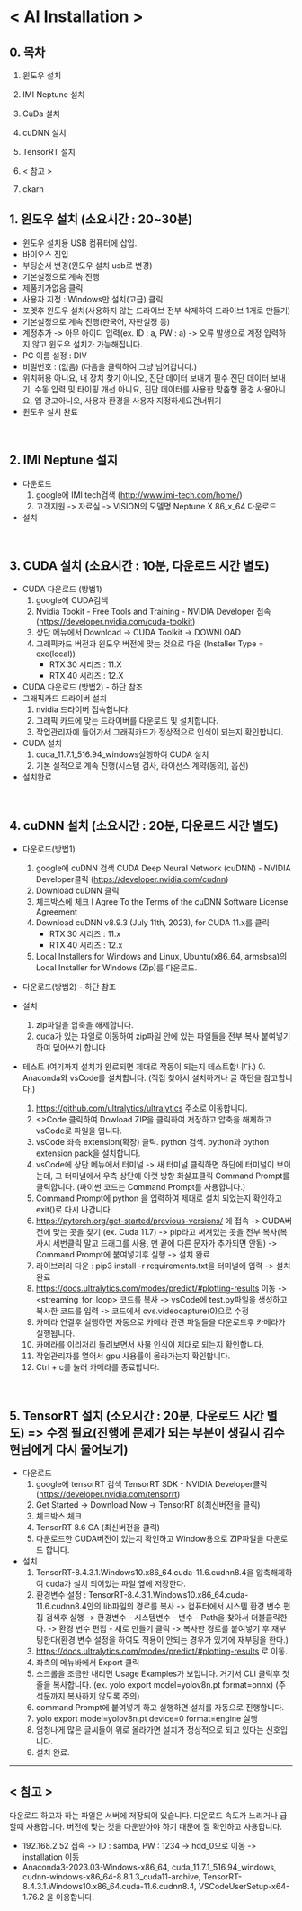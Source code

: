# < AI Installation >

## 0. 목차


1. 윈도우 설치
2. IMI Neptune 설치
3. CuDa 설치
4. cuDNN 설치
5. TensorRT 설치
6. < 참고 >

1. ckarh

## 1. 윈도우 설치 (소요시간 : 20~30분)
- 윈도우 설치용 USB 컴퓨터에 삽입. 
- 바이오스 진입 
- 부팅순서 변경(윈도우 설치 usb로 변경)
- 기본설정으로 계속 진행
- 제품키가없음 클릭
- 사용자 지정 : Windows만 설치(고급) 클릭
- 포멧후 윈도우 설치(사용하지 않는 드라이브 전부 삭제하여 드라이브 1개로 만들기)
- 기본설정으로 계속 진행(한국어, 자판설정 등)
- 계정추가 -> 아무 아이디 입력(ex. ID : a, PW : a) -> 오류 발생으로 계정 입력하지 않고 윈도우 설치가 가능해집니다.
- PC 이름 설정 : DIV
- 비밀번호 : (없음) (다음을 클릭하여 그냥 넘어갑니다.)
- 위치허용 아니요, 내 장치 찾기 아니오, 진단 데이터 보내기 필수 진단 데이터 보내기, 수동 입력 및 타이핑 개선 아니요, 진단 데이터를 사용한 맞춤형 환경 사용아니요, 앱 광고아니오, 사용자 환경을 사용자 지정하세요건너뛰기
- 윈도우 설치 완료


<br>

## 2. IMI Neptune 설치
- 다운로드
    1. google에 IMI tech검색 (http://www.imi-tech.com/home/)
    2. 고객지원 -> 자료실 -> VISION의 모델명 Neptune X 86_x_64 다운로드
- 설치

<br>

## 3. CUDA 설치 (소요시간 : 10분, 다운로드 시간 별도)
- CUDA 다운로드 (방법1)
    1. google에 CUDA검색
    2. Nvidia Tookit - Free Tools and Training - NVIDIA Developer 접속 (https://developer.nvidia.com/cuda-toolkit)
    3. 상단 메뉴에서 Download -> CUDA Toolkit -> DOWNLOAD 
    4. 그래픽카드 버전과 윈도우 버전에 맞는 것으로 다운 (Installer Type = exe(local))
        + RTX 30 시리즈 : 11.X
        + RTX 40 시리즈 : 12.X
- CUDA 다운로드 (방법2) - 하단 참조
- 그래픽카드 드라이버 설치 
    1. nvidia 드라이버 접속합니다.
    2. 그래픽 카드에 맞는 드라이버를 다운로드 및 설치합니다.
    3. 작업관리자에 들어가서 그래픽카드가 정상적으로 인식이 되는지 확인합니다.
- CUDA 설치 
    1. cuda_11.7.1_516.94_windows실행하여 CUDA 설치 
    2. 기본 설적으로 계속 진행(시스템 검사, 라이선스 계약(동의), 옵션) 
- 설치완료

<br>

## 4. cuDNN 설치 (소요시간 : 20분, 다운로드 시간 별도)
- 다운로드(방법1)
    1. google에 cuDNN 검색 CUDA Deep Neural Network (cuDNN) - NVIDIA Developer클릭 (https://developer.nvidia.com/cudnn)
    2. Download cuDNN 클릭
    3. 체크박스에 체크 I Agree To the Terms of the cuDNN Software License Agreement
    4. Download cuDNN v8.9.3 (July 11th, 2023), for CUDA 11.x를 클릭
        + RTX 30 시리즈 : 11.x
        + RTX 40 시리즈 : 12.x
    5. Local Installers for Windows and Linux, Ubuntu(x86_64, armsbsa)의 Local Installer for Windows (Zip)를 다운로드. 
- 다운로드(방법2) - 하단 참조
- 설치
    1. zip파일을 압축을 해제합니다.
    2. cuda가 있는 파일로 이동하여 zip파일 안에 있는 파일들을 전부 복사 붙여넣기 하여 덮어쓰기 합니다.

- 테스트 (여기까지 설치가 완료되면 제대로 작동이 되는지 테스트합니다.)
    0. Anaconda와 vsCode를 설치합니다. (직접 찾아서 설치하거나 글 하단을 참고합니다.)
    1. https://github.com/ultralytics/ultralytics 주소로 이동합니다.
    2. <>Code 클릭하여 Dowload ZIP을 클릭하여 저장하고 압축을 해제하고 vsCode로 파일을 엽니다. 
    3. vsCode 좌측 extension(확장) 클릭. python 검색. python과 python extension pack을 설치합니다.
    4. vsCode에 상단 메뉴에서 터미널 -> 새 터미널 클릭하면 하단에 터미널이 보이는데, 그 터미널에서 우측 상단에 아랫 방향 화살표클릭 Command Prompt를 클릭합니다. (파이썬 코드는 Command Prompt를 사용합니다.)
    5. Command Prompt에 python 을 입력하여 제대로 설치 되었는지 확인하고 exit()로 다시 나갑니다.
    6. https://pytorch.org/get-started/previous-versions/ 에 접속 -> CUDA버전에 맞는 곳을 찾기 (ex. Cuda 11.7) -> pip라고 써져있는 곳을 전부 복사(복사시 세번클릭 말고 드래그를 사용, 맨 끝에 다른 문자가 추가되면 안됨) -> Command Prompt에 붙여넣기후 실행 -> 설치 완료
    7. 라이브러리 다운 : pip3 install -r requirements.txt을 터미널에 입력 -> 설치 완료
    8. https://docs.ultralytics.com/modes/predict/#plotting-results 이동 -> <streaming_for_loop> 코드를 복사 -> vsCode에 test.py파일을 생성하고 복사한 코드를 입력 -> 코드에서 cvs.videocapture(0)으로 수정
    9. 카메라 연결후 실행하면 자동으로 카메라 관련 파일들을 다운로드후 카메라가 실행됩니다. 
    10. 카메라를 이리저리 돌려보면서 사물 인식이 제대로 되는지 확인합니다. 
    11. 작업관리자를 열어서 gpu 사용률이 올라가는지 확인합니다. 
    12. Ctrl + c를 눌러 카메라를 종료합니다.

<br>

## 5. TensorRT 설치 (소요시간 : 20분, 다운로드 시간 별도) => 수정 필요(진행에 문제가 되는 부분이 생길시 김수현님에게 다시 물어보기)
- 다운로드
    1. google에 tensorRT 검색 TensorRT SDK - NVIDIA Developer클릭 (https://developer.nvidia.com/tensorrt)
    2. Get Started -> Download Now -> TensorRT 8(최신버전을 클릭)
    3. 체크박스 체크
    4. TensorRT 8.6 GA (최신버전을 클릭)
    5. 다운로드한 CUDA버전이 있는지 확인하고 Window용으로 ZIP파일을 다운로드 합니다.
- 설치
    1. TensorRT-8.4.3.1.Windows10.x86_64.cuda-11.6.cudnn8.4을 압축해제하여 cuda가 설치 되어있는 파일 옆에 저장한다. 
    2. 환경변수 설정 : TensorRT-8.4.3.1.Windows10.x86_64.cuda-11.6.cudnn8.4안의 lib파일의 경로를 복사 -> 컴퓨터에서  시스템 환경 변수 편집 검색후 실행 -> 환경변수 - 시스템변수 - 변수 - Path을 찾아서 더블클릭한다. -> 환경 변수 편집 - 새로 만들기 클릭 -> 복사한 경로를 붙여넣기 후 재부팅한다(환경 변수 설정을 하여도 적용이 안되는 경우가 있기에 재부팅을 한다.)
    3. https://docs.ultralytics.com/modes/predict/#plotting-results 로 이동. 
    4. 좌측의 메뉴바에서 Export 클릭
    5. 스크롤을 조금만 내리면 Usage Examples가 보입니다. 거기서 CLI 클릭후 첫줄을 복사합니다. (ex. yolo export model=yolov8n.pt format=onnx) (주석문까지 복사하지 않도록 주의)
    6. command Prompt에 붙여넣기 하고 실행하면 설치를 자동으로 진행합니다. 
    7. yolo export model=yolov8n.pt device=0 format=engine 실행
    8. 엄청나게 많은 글씨들이 위로 올라가면 설치가 정상적으로 되고 있다는 신호입니다.
    9.  설치 완료. 


---
## < 참고 >
다운로드 하고자 하는 파일은 서버에 저장되어 있습니다. 
다운로드 속도가 느리거나 급할때 사용합니다.
버전에 맞는 것을 다운받아야 하기 때문에 잘 확인하고 사용합니다.

- 192.168.2.52 접속 -> ID : samba, PW : 1234 -> hdd_0으로 이동 -> installation 이동
- Anaconda3-2023.03-Windows-x86_64, cuda_11.7.1_516.94_windows, cudnn-windows-x86_64-8.8.1.3_cuda11-archive, TensorRT-8.4.3.1.Windows10.x86_64.cuda-11.6.cudnn8.4, VSCodeUserSetup-x64-1.76.2 을 이용합니다. 